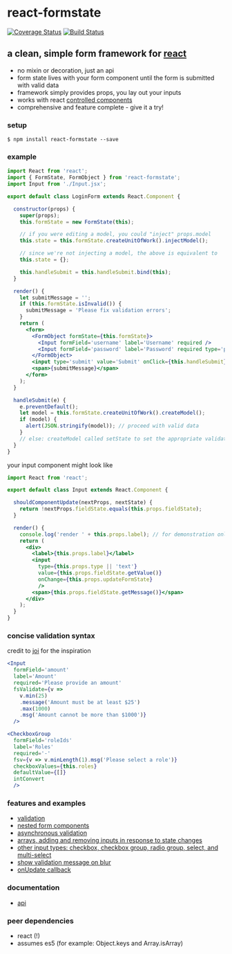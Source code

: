 # react-formstate

[![Coverage Status](https://coveralls.io/repos/github/dtrelogan/react-formstate/badge.svg?branch=master)](https://coveralls.io/github/dtrelogan/react-formstate?branch=master)
[![Build Status](https://travis-ci.org/dtrelogan/react-formstate.svg?branch=master)](https://travis-ci.org/dtrelogan/react-formstate)

## a clean, simple form framework for [react](https://facebook.github.io/react)

- no mixin or decoration, just an api
- form state lives with your form component until the form is submitted with valid data
- framework simply provides props, you lay out your inputs
- works with react [controlled components](https://facebook.github.io/react/docs/forms.html#controlled-components)
- comprehensive and feature complete - give it a try!

### setup

    $ npm install react-formstate --save

### example

```jsx
import React from 'react';
import { FormState, FormObject } from 'react-formstate';
import Input from './Input.jsx';

export default class LoginForm extends React.Component {

  constructor(props) {
    super(props);
    this.formState = new FormState(this);

    // if you were editing a model, you could "inject" props.model
    this.state = this.formState.createUnitOfWork().injectModel();

    // since we're not injecting a model, the above is equivalent to
    this.state = {};

    this.handleSubmit = this.handleSubmit.bind(this);
  }

  render() {
    let submitMessage = '';
    if (this.formState.isInvalid()) {
      submitMessage = 'Please fix validation errors';
    }
    return (
      <form>
        <FormObject formState={this.formState}>
          <Input formField='username' label='Username' required />
          <Input formField='password' label='Password' required type='password' />
        </FormObject>
        <input type='submit' value='Submit' onClick={this.handleSubmit} />
        <span>{submitMessage}</span>
      </form>
    );
  }

  handleSubmit(e) {
    e.preventDefault();
    let model = this.formState.createUnitOfWork().createModel();
    if (model) {
      alert(JSON.stringify(model)); // proceed with valid data
    }
    // else: createModel called setState to set the appropriate validation messages
  }
}
```


your input component might look like

```jsx
import React from 'react';

export default class Input extends React.Component {

  shouldComponentUpdate(nextProps, nextState) {
    return !nextProps.fieldState.equals(this.props.fieldState);
  }

  render() {
    console.log('render ' + this.props.label); // for demonstration only
    return (
      <div>
        <label>{this.props.label}</label>
        <input
          type={this.props.type || 'text'}
          value={this.props.fieldState.getValue()}
          onChange={this.props.updateFormState}
          />
        <span>{this.props.fieldState.getMessage()}</span>
      </div>
    );
  }
}
```

### concise validation syntax

credit to [joi](https://www.npmjs.com/package/joi) for the inspiration

```jsx
<Input
  formField='amount'
  label='Amount'
  required='Please provide an amount'
  fsValidate={v =>
    v.min(25)
    .message('Amount must be at least $25')
    .max(1000)
    .msg('Amount cannot be more than $1000')}
  />
```
```jsx
<CheckboxGroup
  formField='roleIds'
  label='Roles'
  required='-'
  fsv={v => v.minLength(1).msg('Please select a role')}
  checkboxValues={this.roles}
  defaultValue={[]}
  intConvert
  />
```

### features and examples

- [validation](/docs/validationWiring.md)
- [nested form components](/docs/nestedFormExample.md)
- [asynchronous validation](/docs/asyncExample.md)
- [arrays, adding and removing inputs in response to state changes](/docs/arrayExample.md)
- [other input types: checkbox, checkbox group, radio group, select, and multi-select](/docs/otherInputTypes.md)
- [show validation message on blur](/docs/onBlurExample.md)
- [onUpdate callback](/docs/onUpdateExample.md)

### documentation

- [api](/docs/api.md)

### peer dependencies

- react (!)
- assumes es5 (for example: Object.keys and Array.isArray)
